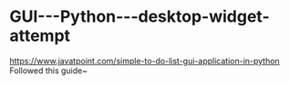 # GUI---Python---desktop-widget-attempt

https://www.javatpoint.com/simple-to-do-list-gui-application-in-python
Followed this guide~ 
